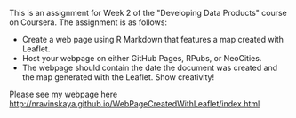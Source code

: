 This is an assignment for Week 2 of the "Developing Data Products" course on Coursera.
The assignment is as follows:
- Create a web page using R Markdown that features a map created with Leaflet.
- Host your webpage on either GitHub Pages, RPubs, or NeoCities.
- The webpage should contain the date the document was created and the map generated with the Leaflet. Show creativity!

Please see my webpage here
http://nravinskaya.github.io/WebPageCreatedWithLeaflet/index.html

